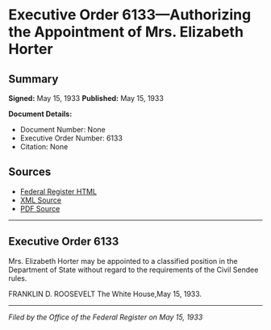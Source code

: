 # Executive Order 6133—Authorizing the Appointment of Mrs. Elizabeth Horter

## Summary

**Signed:** May 15, 1933
**Published:** May 15, 1933

**Document Details:**
- Document Number: None
- Executive Order Number: 6133
- Citation: None

## Sources
- [Federal Register HTML](https://www.presidency.ucsb.edu/documents/executive-order-6133-authorizing-the-appointment-mrs-elizabeth-horter)
- [XML Source](None)
- [PDF Source](None)

---

## Executive Order 6133

Mrs. Elizabeth Horter may be appointed to a classified position in the Department of State without regard to the requirements of the Civil Sendee rules.

FRANKLIN D. ROOSEVELT
The White House,May 15, 1933.

---

*Filed by the Office of the Federal Register on May 15, 1933*
